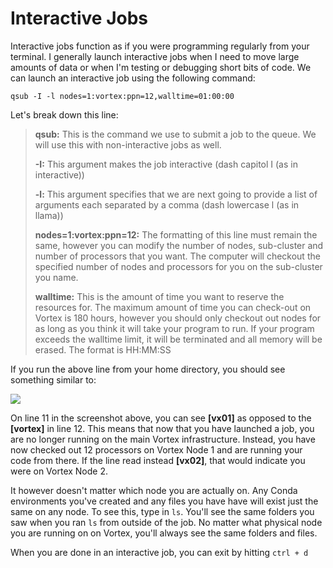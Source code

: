 # Interactive Jobs

Interactive jobs function as if you were programming regularly from your terminal. I generally launch interactive jobs when I need to move large amounts of data or when I'm testing or debugging short bits of code. We can launch an interactive job using the following command:

```
qsub -I -l nodes=1:vortex:ppn=12,walltime=01:00:00
```

Let's break down this line:

> **qsub:** This is the command we use to submit a job to the queue. We will use this with non-interactive jobs as well.
>
> **-I:** This argument makes the job interactive (dash capitol I (as in interactive))
>
> **-l:** This argument specifies that we are next going to provide a list of arguments each separated by a comma (dash lowercase l (as in llama))
>
> **nodes=1:vortex:ppn=12:** The formatting of this line must remain the same, however you can modify the number of nodes, sub-cluster and number of processors that you want. The computer will checkout the specified number of nodes and processors for you on the sub-cluster you name.
>
> **walltime:** This is the amount of time you want to reserve the resources for. The maximum amount of time you can check-out on Vortex is 180 hours, however you should only checkout out nodes for as long as you think it will take your program to run. If your program exceeds the walltime limit, it will be terminated and all memory will be erased. The format is HH:MM:SS
>
>

If you run the above line from your home directory, you should see something similar to:

![](/hpc-gitbook/assets/images/ijob.png)

On line 11 in the screenshot above, you can see **\[vx01]** as opposed to the **\[vortex]** in line 12. This means that now that you have launched a job, you are no longer running on the main Vortex infrastructure. Instead, you have now checked out 12 processors on Vortex Node 1 and are running your code from there. If the line read instead **\[vx02]**, that would indicate you were on Vortex Node 2.&#x20;

It however doesn't matter which node you are actually on. Any Conda environments you've created and any files you have have will exist just the same on any node. To see this, type in `ls`. You'll see the same folders you saw when you ran `ls` from outside of the job. No matter what physical node you are running on on Vortex, you'll always see the same folders and files.

When you are done in an interactive job, you can exit by hitting `ctrl + d`

